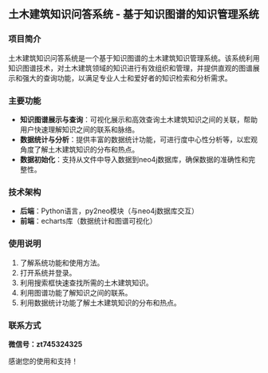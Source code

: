 ## 土木建筑知识问答系统 - 基于知识图谱的知识管理系统

### 项目简介

土木建筑知识问答系统是一个基于知识图谱的土木建筑知识管理系统。该系统利用知识图谱技术，对土木建筑领域的知识进行有效组织和管理，并提供直观的图谱展示和强大的查询功能，以满足专业人士和爱好者的知识检索和分析需求。

### 主要功能

- **知识图谱展示与查询**：可视化展示和高效查询土木建筑知识之间的关联，帮助用户快速理解知识之间的联系和脉络。
- **数据统计与分析**：提供丰富的数据统计功能，可进行度中心性分析等，以宏观角度了解土木建筑知识的分布和热点。
- **数据初始化**：支持从文件中导入数据到neo4j数据库，确保数据的准确性和完整性。


### 技术架构

- **后端**：Python语言，py2neo模块（与neo4j数据库交互）
- **前端**：echarts库（数据统计和图谱可视化）


### 使用说明

1. 了解系统功能和使用方法。
2. 打开系统并登录。
3. 利用搜索框快速查找所需的土木建筑知识。
4. 利用图谱功能了解知识之间的联系。
5. 利用数据统计功能了解土木建筑知识的分布和热点。


### 联系方式

**微信号：zt745324325**

感谢您的使用和支持！